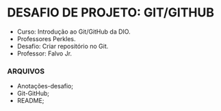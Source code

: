 # DESAFIO DE PROJETO: GIT/GITHUB

 - Curso: Introdução ao Git/GitHub da DIO.
 - Professores Perkles.
 - Desafio: Criar repositório no Git.
 - Professor: Falvo Jr.

### ARQUIVOS

 - Anotações-desafio;
 - Git-GitHub;
 - README;
